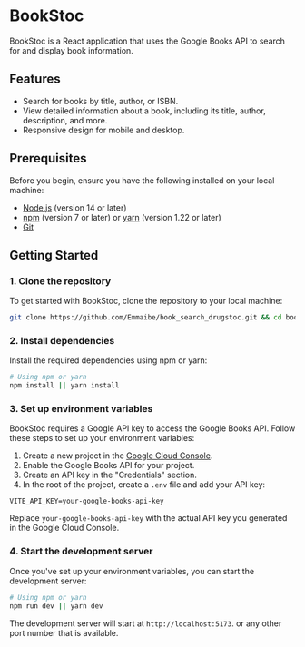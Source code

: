 # BookStoc

BookStoc is a React application that uses the Google Books 
API to search for and display book information.

## Features
- Search for books by title, author, or ISBN.
- View detailed information about a book, including its title, author, description, and more.
- Responsive design for mobile and desktop.

## Prerequisites

Before you begin, ensure you have the following installed on your local machine:

- [Node.js](https://nodejs.org/en/) (version 14 or later)
- [npm](https://www.npmjs.com/) (version 7 or later) or [yarn](https://yarnpkg.com/) (version 1.22 or later)
- [Git](https://git-scm.com/)

## Getting Started

### 1. Clone the repository
To get started with BookStoc, clone the repository to your local machine:
```bash
git clone https://github.com/Emmaibe/book_search_drugstoc.git && cd book_search_drugstoc
```

### 2. Install dependencies
Install the required dependencies using npm or yarn:
```bash
# Using npm or yarn
npm install || yarn install
```
### 3. Set up environment variables
BookStoc requires a Google API key to access the Google Books API. Follow these steps to set up your environment variables:

1. Create a new project in the [Google Cloud Console](https://console.cloud.google.com/). 
2. Enable the Google Books API for your project. 
3. Create an API key in the "Credentials" section. 
4. In the root of the project, create a `.env` file and add your API key:

```plaintext
VITE_API_KEY=your-google-books-api-key
```
Replace `your-google-books-api-key` with the actual API key you generated in the Google Cloud Console.

### 4. Start the development server
Once you've set up your environment variables, you can start the development server:
```bash
# Using npm or yarn
npm run dev || yarn dev
```

The development server will start at `http://localhost:5173`. or any other port number that is available.